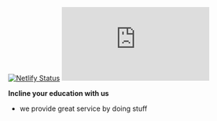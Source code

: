 [![Netlify Status](https://api.netlify.com/api/v1/badges/5a50b7f8-0434-4744-bc81-32060337e2d3/deploy-status)](https://app.netlify.com/sites/inclineedu/deploys)
[![Website inclineedu.org](https://img.shields.io/website-up-down-green-red/http/inclineedu.org)](http://inclineedu.org/)

**Incline your education with us**

- we provide great service by doing stuff

